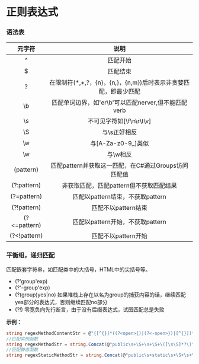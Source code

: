# 正则表达式
### 语法表
|元字符|说明|
|:-:|:-:|
|^|匹配开始|
|$|匹配结束|
|?|在限制符(*,+,?，{n}，{n,}，{n,m})后时表示非贪婪匹配，即最少匹配|
|\b|匹配单词边界，如'er\b'可以匹配nerver,但不能匹配verb|
|\s|不可见字符如[\f\n\r\t\v]|
|\S|与\s正好相反|
|\w|与[A-Za-z0-9_]类似|
|\w|与\w相反|
|(pattern)|匹配pattern并获取这一匹配，在C#通过Groups访问匹配值|
|(?:pattern)|非获取匹配，匹配pattern但不获取匹配结果|
|(?=pattern)|匹配以pattern结束，不获取pattern|
|(?!pattern)|匹配不以pattern结束|
|(?<=pattern)|匹配以pattern开始，不获取pattern|
|(?<!pattern)|匹配不以pattern开始|
### 平衡组，递归匹配
匹配嵌套字符串，如匹配类中的大括号，HTML中的尖括号等。
- (?'group'exp)
- (?'-group'exp)
- (?(group)yes|no) 如果堆栈上存在以名为group的捕获内容的话，继续匹配yes部分的表达式，否则继续匹配no部分
- (?!) 零宽负向先行断言，由于没有后缀表达式，试图匹配总是失败

**示例：**  
```cs
string regexMethodContentStr = @"{[^{}]*((?<open>{)|(?<-open>})|[^{}])*(?(open)(?!))[^{}]*}" ;
//匹配实例函数
string regexMethodStr = string.Concat(@"public\s+\S+\s+\S+\([\s\S]*?\)" , @"\s*" , regexMethodContentStr);
//匹配静态函数
string regexStaticMethodStr = string.Concat(@"public\s+static\s+\S+\s+\S+\([\s\S]*?\)" , @"\s*" , regexMethodContentStr);
```

